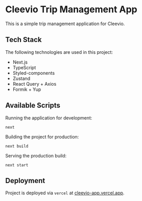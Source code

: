 # Cleevio Trip Management App

This is a simple trip management application for Cleevio.

## Tech Stack

The following technologies are used in this project:

- Next.js
- TypeScript
- Styled-components
- Zustand  
- React Query + Axios
- Formik + Yup

## Available Scripts

Running the application for development:

```
next
```

Building the project for production:

```
next build
```

Serving the production build:

```
next start
```

## Deployment

Project is deployed via `vercel` at [cleevio-app.vercel.app](https://cleevio-app.vercel.app/).
